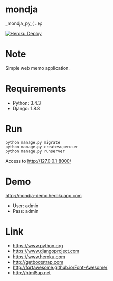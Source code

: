 # mondja
\_mondja\_py\_( ..)φ

[![Heroku Deploy](https://www.herokucdn.com/deploy/button.png)](https://heroku.com/deploy?template=https://github.com/y-tsutsu/mondja)

# Note
Simple web memo application.

# Requirements
* Python: 3.4.3
* Django: 1.8.8

# Run
```
python manage.py migrate
python manage.py createsuperuser
python manage.py runserver
```
Access to http://127.0.0.1:8000/

# Demo
http://mondja-demo.herokuapp.com  
* User: admin  
* Pass: admin

# Link
* https://www.python.org
* https://www.djangoproject.com
* https://www.heroku.com
* http://getbootstrap.com
* http://fortawesome.github.io/Font-Awesome/
* http://html5up.net

